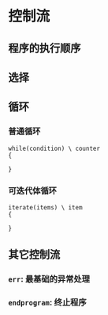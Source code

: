 # 控制流  

## 程序的执行顺序  

## 选择  

## 循环  

### 普通循环  

```batscript
while(condition) \ counter
{
    
}
```

### 可迭代体循环  

```batscript
iterate(items) \ item
{

}
```

## 其它控制流  

### `err`: 最基础的异常处理  

### `endprogram`: 终止程序  
